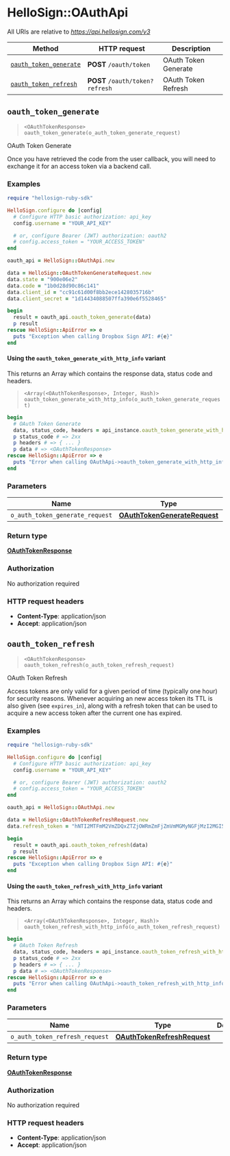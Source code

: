 # HelloSign::OAuthApi

All URIs are relative to *https://api.hellosign.com/v3*

| Method | HTTP request | Description |
| ------ | ------------ | ----------- |
| [`oauth_token_generate`](OAuthApi.md#oauth_token_generate) | **POST** `/oauth/token` | OAuth Token Generate |
| [`oauth_token_refresh`](OAuthApi.md#oauth_token_refresh) | **POST** `/oauth/token?refresh` | OAuth Token Refresh |


## `oauth_token_generate`

> `<OAuthTokenResponse> oauth_token_generate(o_auth_token_generate_request)`

OAuth Token Generate

Once you have retrieved the code from the user callback, you will need to exchange it for an access token via a backend call.

### Examples

```ruby
require "hellosign-ruby-sdk"

HelloSign.configure do |config|
  # Configure HTTP basic authorization: api_key
  config.username = "YOUR_API_KEY"

  # or, configure Bearer (JWT) authorization: oauth2
  # config.access_token = "YOUR_ACCESS_TOKEN"
end

oauth_api = HelloSign::OAuthApi.new

data = HelloSign::OAuthTokenGenerateRequest.new
data.state = "900e06e2"
data.code = "1b0d28d90c86c141"
data.client_id = "cc91c61d00f8bb2ece1428035716b"
data.client_secret = "1d14434088507ffa390e6f5528465"

begin
  result = oauth_api.oauth_token_generate(data)
  p result
rescue HelloSign::ApiError => e
  puts "Exception when calling Dropbox Sign API: #{e}"
end

```

#### Using the `oauth_token_generate_with_http_info` variant

This returns an Array which contains the response data, status code and headers.

> `<Array(<OAuthTokenResponse>, Integer, Hash)> oauth_token_generate_with_http_info(o_auth_token_generate_request)`

```ruby
begin
  # OAuth Token Generate
  data, status_code, headers = api_instance.oauth_token_generate_with_http_info(o_auth_token_generate_request)
  p status_code # => 2xx
  p headers # => { ... }
  p data # => <OAuthTokenResponse>
rescue HelloSign::ApiError => e
  puts "Error when calling OAuthApi->oauth_token_generate_with_http_info: #{e}"
end
```

### Parameters

| Name | Type | Description | Notes |
| ---- | ---- | ----------- | ----- |
| `o_auth_token_generate_request` | [**OAuthTokenGenerateRequest**](OAuthTokenGenerateRequest.md) |  |  |

### Return type

[**OAuthTokenResponse**](OAuthTokenResponse.md)

### Authorization

No authorization required

### HTTP request headers

- **Content-Type**: application/json
- **Accept**: application/json


## `oauth_token_refresh`

> `<OAuthTokenResponse> oauth_token_refresh(o_auth_token_refresh_request)`

OAuth Token Refresh

Access tokens are only valid for a given period of time (typically one hour) for security reasons. Whenever acquiring an new access token its TTL is also given (see `expires_in`), along with a refresh token that can be used to acquire a new access token after the current one has expired.

### Examples

```ruby
require "hellosign-ruby-sdk"

HelloSign.configure do |config|
  # Configure HTTP basic authorization: api_key
  config.username = "YOUR_API_KEY"

  # or, configure Bearer (JWT) authorization: oauth2
  # config.access_token = "YOUR_ACCESS_TOKEN"
end

oauth_api = HelloSign::OAuthApi.new

data = HelloSign::OAuthTokenRefreshRequest.new
data.refresh_token = "hNTI2MTFmM2VmZDQxZTZjOWRmZmFjZmVmMGMyNGFjMzI2MGI5YzgzNmE3"

begin
  result = oauth_api.oauth_token_refresh(data)
  p result
rescue HelloSign::ApiError => e
  puts "Exception when calling Dropbox Sign API: #{e}"
end

```

#### Using the `oauth_token_refresh_with_http_info` variant

This returns an Array which contains the response data, status code and headers.

> `<Array(<OAuthTokenResponse>, Integer, Hash)> oauth_token_refresh_with_http_info(o_auth_token_refresh_request)`

```ruby
begin
  # OAuth Token Refresh
  data, status_code, headers = api_instance.oauth_token_refresh_with_http_info(o_auth_token_refresh_request)
  p status_code # => 2xx
  p headers # => { ... }
  p data # => <OAuthTokenResponse>
rescue HelloSign::ApiError => e
  puts "Error when calling OAuthApi->oauth_token_refresh_with_http_info: #{e}"
end
```

### Parameters

| Name | Type | Description | Notes |
| ---- | ---- | ----------- | ----- |
| `o_auth_token_refresh_request` | [**OAuthTokenRefreshRequest**](OAuthTokenRefreshRequest.md) |  |  |

### Return type

[**OAuthTokenResponse**](OAuthTokenResponse.md)

### Authorization

No authorization required

### HTTP request headers

- **Content-Type**: application/json
- **Accept**: application/json

